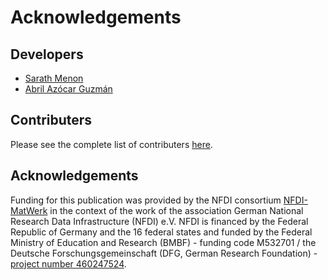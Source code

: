 # Acknowledgements

## Developers

-   [Sarath Menon](http://sarathmenon.me)  
-   [Abril Azócar Guzmán](https://www.fz-juelich.de/profile/guzman_a.azocar)


## Contributers

Please see the complete list of contributers [here](https://github.com/pyscal/pyscal_rdf/graphs/contributors).


## Acknowledgements

Funding for this publication was provided by the NFDI consortium [NFDI-MatWerk](https://nfdi-matwerk.de/) in the context of the work of the association German National Research Data Infrastructure (NFDI) e.V. NFDI is financed by the Federal Republic of Germany and the 16 federal states and funded by the Federal Ministry of Education and Research (BMBF) - funding code M532701 / the Deutsche Forschungsgemeinschaft (DFG, German Research Foundation) - [project number 460247524](https://gepris.dfg.de/gepris/projekt/460247524?language=en).